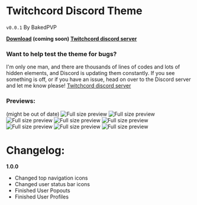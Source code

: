 # Twitchcord Discord Theme
`v0.0.1` By BakedPVP

**[Download](http://www.twitchcord.com) (coming soon)
[Twitchcord discord server](http://bit.ly/BMTserver)**

### Want to help test the theme for bugs?
I'm only one man, and there are thousands of lines of codes
and lots of hidden elements, and Discord is updating
them constantly. If you see something is off, or if you have
an issue, head on over to the Discord server and let me know
please!
[Twitchcord discord server](http://bit.ly/BMTserver)

### Previews:
(might be out of date)
![Full size preview](.png)
![Full size preview](.png)
![Full size preview](.png)
![Full size preview](.png)
![Full size preview](.png)
![Full size preview](.png)
![Full size preview](.png)
![Full size preview](.png)


# Changelog:
**1.0.0**
- Changed top navigation icons
- Changed user status bar icons
- Finished User Popouts
- Finished User Profiles